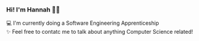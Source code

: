 ### Hi! I'm Hannah 👩‍💻
💻 I'm currently doing a Software Engineering Apprenticeship <br />
✨ Feel free to contatc me to talk about anything Computer Science related!



<!--
**hannahnobeebux/hannahnobeebux** is a ✨ _special_ ✨ repository because its `README.md` (this file) appears on your GitHub profile.

Here are some ideas to get you started:

- 🔭 I’m currently working on ...
- 🌱 I’m currently learning ...
- 👯 I’m looking to collaborate on ...
- 🤔 I’m looking for help with ...
- 💬 Ask me about ...
- 📫 How to reach me: ...
- 😄 Pronouns: ...
- ⚡ Fun fact: ...
-->
